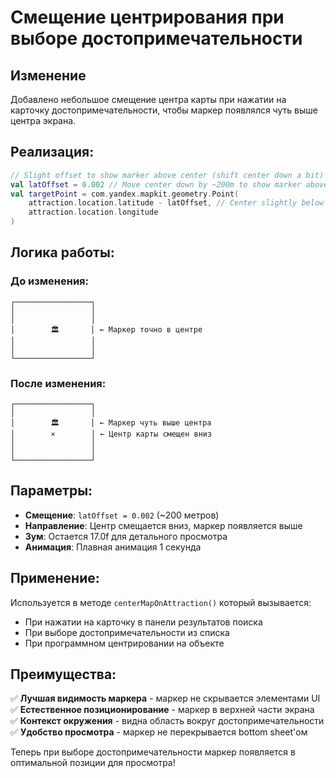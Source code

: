 # Смещение центрирования при выборе достопримечательности

## Изменение
Добавлено небольшое смещение центра карты при нажатии на карточку достопримечательности, чтобы маркер появлялся чуть выше центра экрана.

## Реализация:
```kotlin
// Slight offset to show marker above center (shift center down a bit)
val latOffset = 0.002 // Move center down by ~200m to show marker above center
val targetPoint = com.yandex.mapkit.geometry.Point(
    attraction.location.latitude - latOffset, // Center slightly below marker
    attraction.location.longitude
)
```

## Логика работы:

### До изменения:
```
┌─────────────────┐
│                 │
│                 │
│        🏛️       │ ← Маркер точно в центре
│                 │
│                 │
└─────────────────┘
```

### После изменения:
```
┌─────────────────┐
│                 │
│        🏛️       │ ← Маркер чуть выше центра
│        ×        │ ← Центр карты смещен вниз
│                 │
│                 │
└─────────────────┘
```

## Параметры:
- **Смещение**: `latOffset = 0.002` (~200 метров)
- **Направление**: Центр смещается вниз, маркер появляется выше
- **Зум**: Остается 17.0f для детального просмотра
- **Анимация**: Плавная анимация 1 секунда

## Применение:
Используется в методе `centerMapOnAttraction()` который вызывается:
- При нажатии на карточку в панели результатов поиска
- При выборе достопримечательности из списка
- При программном центрировании на объекте

## Преимущества:
✅ **Лучшая видимость маркера** - маркер не скрывается элементами UI  
✅ **Естественное позиционирование** - маркер в верхней части экрана  
✅ **Контекст окружения** - видна область вокруг достопримечательности  
✅ **Удобство просмотра** - маркер не перекрывается bottom sheet'ом  

Теперь при выборе достопримечательности маркер появляется в оптимальной позиции для просмотра!
